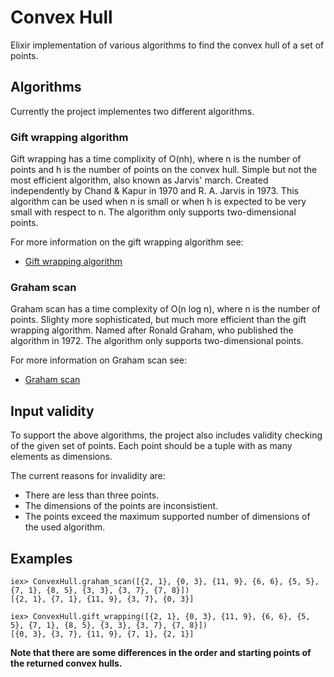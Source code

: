 # Convex Hull
Elixir implementation of various algorithms to find the convex hull of a set of points.

## Algorithms
Currently the project implementes two different algorithms.
### Gift wrapping algorithm
Gift wrapping has a time complixity of O(nh), where n is the number of points and h is the number of points on the convex hull. Simple but not the most efficient algorithm, also known as Jarvis' march. Created independently by Chand & Kapur in 1970 and R. A. Jarvis in 1973. This algorithm can be used when n is small or when h is expected to be very small with respect to n. The algorithm only supports two-dimensional points.

For more information on the gift wrapping algorithm see:
* [Gift wrapping algorithm](https://en.wikipedia.org/wiki/Gift_wrapping_algorithm)

### Graham scan
Graham scan has a time complexity of O(n log n), where n is the number of points. Slighty more sophisticated, but much more efficient than the gift wrapping algorithm. Named after Ronald Graham, who published the algorithm in 1972. The algorithm only supports two-dimensional points.

For more information on Graham scan see:
* [Graham scan](https://en.wikipedia.org/wiki/Graham_scan)

## Input validity
To support the above algorithms, the project also includes validity checking of the given set of points. Each point should be a tuple with as many elements as dimensions.

The current reasons for invalidity are:
* There are less than three points.
* The dimensions of the points are inconsistient.
* The points exceed the maximum supported number of dimensions of the used algorithm.

## Examples
```
iex> ConvexHull.graham_scan([{2, 1}, {0, 3}, {11, 9}, {6, 6}, {5, 5}, {7, 1}, {8, 5}, {3, 3}, {3, 7}, {7, 8}])
[{2, 1}, {7, 1}, {11, 9}, {3, 7}, {0, 3}]

iex> ConvexHull.gift_wrapping([{2, 1}, {0, 3}, {11, 9}, {6, 6}, {5, 5}, {7, 1}, {8, 5}, {3, 3}, {3, 7}, {7, 8}])
[{0, 3}, {3, 7}, {11, 9}, {7, 1}, {2, 1}]
```
**Note that there are some differences in the order and starting points of the returned convex hulls.**

